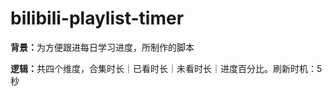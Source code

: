# bilibili-playlist-timer
<strong>背景：</strong>为方便跟进每日学习进度，所制作的脚本<p>
<strong>逻辑：</strong>共四个维度，合集时长｜已看时长｜未看时长｜进度百分比。刷新时机：5秒